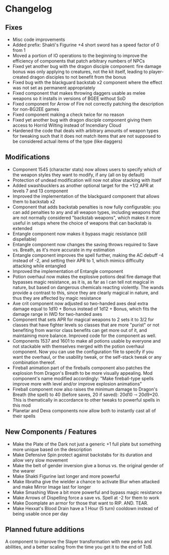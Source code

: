 # Changelog

## Fixes

- Misc code improvements
- Added prefix: Shakti's Figurine +4 short sword has a speed factor of 0 from 1
- Moved a portion of IO operations to the beginning to improve the efficiency of components that patch arbitrary numbers of NPCs
- Fixed yet another bug with the dragon disciple component: fire damage bonus was only applying to creatures, not the kit itself, leading to player-created dragon disciples to not benefit from the bonus
- Fixed bug with the blackguard backstab x2 component where the effect was not set as permanent appropriately
- Fixed component that makes throwing daggers usable as melee weapons so it installs in versions of BGEE without SoD
- Fixed component for Arrow of Fire not correctly patching the description for non-BG2EE games
- Fixed component making a check twice for no reason
- Fixed yet another bug with dragon disciple component giving them access to Horrid Wilting instead of Incendiary Cloud
- Hardened the code that deals with arbitrary amounts of weapon types for tweaking such that it does not match items that are not supposed to be considered actual items of the type (like daggers)

## Modifications

- Component 1545 (character stats) now allows users to specify which of the weapon styles they want to modify, if any (all on by default)
- Protection of undead modification will now not allow stacking with itself
- Added swashbucklers as another optional target for the +1/2 APR at levels 7 and 13 component
- Improved the implementation of the blackguard component that allows them to backstab x2
- Component that adds backstab penalties is now fully configurable: you can add penalties to any and all weapon types, including weapons that are not normally considered "backstab weapons", which makes it more useful in setups where the choice of weapons that can backstab is extended
- Entangle component now makes it bypass magic resistance (still dispellable)
- Entangle component now changes the saving throws required to Save vs. Breath, as it's more accurate in my estimation
- Entangle component improves the spell further, making the AC debuff -4 instead of -2, and setting their APR to 1, which mimics difficulty attacking while entangled
- Improved the implementation of Entangle component
- Potion overhaul now makes the explosive potions deal fire damage that bypasses magic resistance, as it is, as far as I can tell not magical in nature, but based on dangerous chemicals reacting violently. The wands provide a contrast to this, since they are clearly magical in nature, and thus they are affected by magic resistance
- Axe crit component now adjusted so two-handed axes deal extra damage equal to 1d10 + Bonus instead of 1d12 + Bonus, which fits the damage range in IWD for two-handed axes
- Component that sets APR for magical weapons to 2 sets it to 3/2 for classes that have fighter levels so classes that are more "purist" or not benefiting from warrior class benefits can get more out of it, and maintaining more balance. Improved code for the component as well.
- Components 1537 and 1601 to make all potions usable by everyone and not stackable with themselves merged with the potion overhaul component. Now you can use the configuration file to specify if you want the overhaul, or the usability tweak, or the self-stack tweak or any combination thereof.
- Fireball animation part of the fireballs component also patches the explosion from Dragon's Breath to be more visually appealing. Mod component's name modified accordingly: "Make fireball-type spells improve more with level and/or improve explosion animations"
- Fireball component now also raises the minimum damage to Dragon's Breath (the spell) to 40 (before saves, 20 if saved): 20d10 ⇾ 20d9+20. This is thematically in accordance to other tweaks to powerful spells in this mod
- Planetar and Deva components now allow both to instantly cast all of their spells

## New Components / Features

- Make the Plate of the Dark not just a generic +1 full plate but something more unique based on the description
- Make Defensive Spin protect against backstabs for its duration and allow very slow movement
- Make the belt of gender inversion give a bonus vs. the original gender of the wearer
- Make Shakti Figurine last longer and more powerful
- Make Ilbratha give the wielder a chance to activate Blur when attacked and make Mirror Image last for longer
- Make Smashing Wave a bit more powerful and bypass magic resistance
- Make Arrows of Dispelling force a save vs. Spell at -2 for them to work
- Make Doomplate an armor for those that want to RIP. AND. TEAR.
- Make Hexxat's Blood Drain have a 1 Hour (5 turn) cooldown instead of being usable once per day

## Planned future additions

A component to improve the Slayer transformation with new perks and abilities, and a better scaling from the time you get it to the end of ToB.
